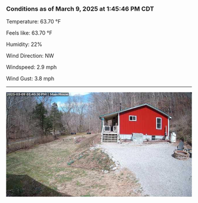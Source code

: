 ### Conditions as of March 9, 2025 at 1:45:46 PM CDT 

Temperature: 63.70 &deg;F

Feels like: 63.70 &deg;F

Humidity: 22%

Wind Direction: NW

Windspeed: 2.9 mph

Wind Gust: 3.8 mph

---

<img src="./images/latest.jpeg"/>

